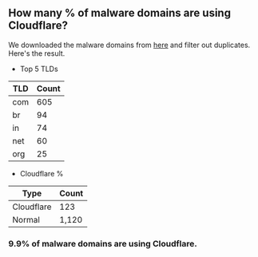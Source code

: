 ## How many % of malware domains are using Cloudflare?


We downloaded the malware domains from [here](https://urlhaus.abuse.ch) and filter out duplicates.
Here's the result.


[//]: # (start replacement)


- Top 5 TLDs

| TLD | Count |
| --- | --- |
| com | 605 |
| br | 94 |
| in | 74 |
| net | 60 |
| org | 25 |


- Cloudflare %

| Type | Count |
| --- | --- |
| Cloudflare | 123 |
| Normal | 1,120 |


### 9.9% of malware domains are using Cloudflare.